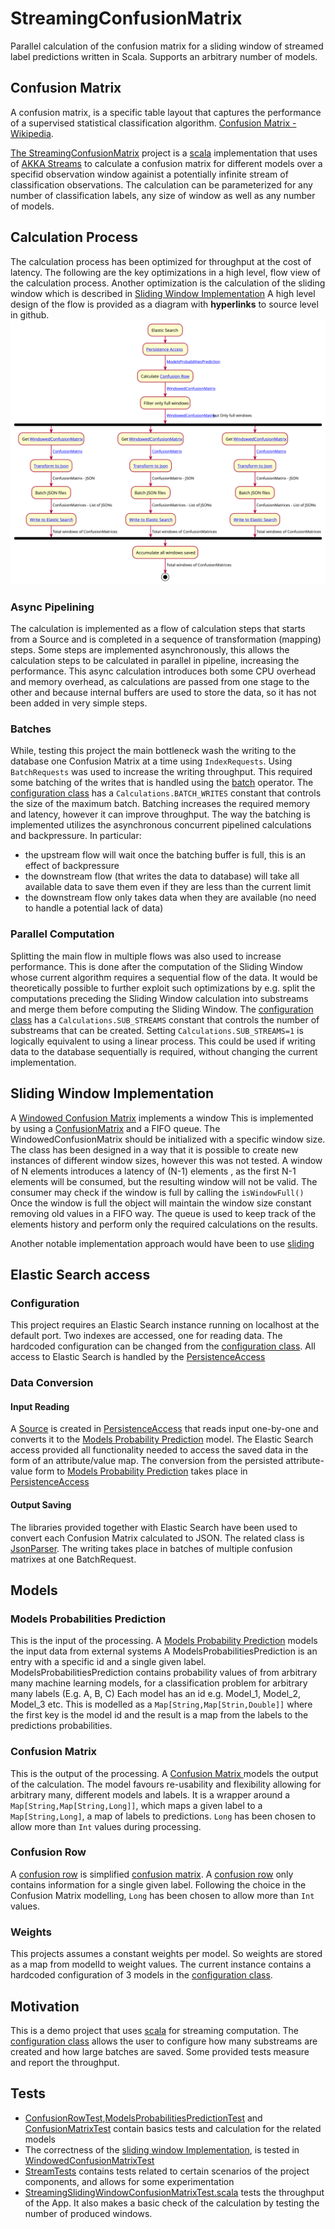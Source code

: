# StreamingConfusionMatrix
Parallel calculation of the confusion matrix for a sliding window of streamed label predictions written in Scala.
Supports an arbitrary number of models.

## Confusion Matrix
A confusion matrix, is a specific table layout that captures the performance of a supervised statistical classification algorithm. [Confusion Matrix - Wikipedia](https://en.wikipedia.org/wiki/Confusion_matrix).


[The StreamingConfusionMatrix](https://github.com/SpyrosKou/StreamingConfusionMatrix) project is a [scala](https://scala-lang.org/) implementation that uses of [AKKA Streams](https://doc.akka.io/docs/akka/current/stream/stream-introduction.html) to calculate a confusion matrix for different models over a specifid observation window againist a potentially infinite stream of classification observations. The calculation can be parameterized for any number of classification labels, any size of window as well as any number of models.

## Calculation Process
The calculation process has been optimized for throughput at the cost of latency.
The following are the key optimizations in a high level, flow view of the calculation process. Another optimization is the calculation of the sliding window which is described in [Sliding Window Implementation](#sliding-window-implementation)
A high level design of the flow is provided as a diagram with **hyperlinks** to source level in github.
<img src="https://raw.githubusercontent.com/SpyrosKou/StreamingConfusionMatrix/main/FlowDiagram.svg">

### Async Pipelining
The calculation is implemented as a flow of calculation steps that starts from a Source and is completed in a sequence of transformation (mapping) steps.
Some steps are implemented asynchronously, this allows the calculation steps to be calculated in parallel in pipeline, increasing the performance.
This async calculation introduces both some CPU overhead and memory overhead, as calculations are passed from one stage to the other and because internal buffers are used to store the data, so it has not been added in very simple steps. 

### Batches
While, testing this project the main bottleneck wash the writing to the database one Confusion Matrix at a time using `IndexRequests`. 
Using `BatchRequests` was used to increase the writing throughput. This required some batching of the writes that is handled using the [batch](https://doc.akka.io/docs/akka/current/stream/operators/Source-or-Flow/batch.html) operator.
The [configuration class](https://github.com/SpyrosKou/StreamingConfusionMatrix/blob/main/src/main/scala/com/streaming/model/Configuration.scala) has a `Calculations.BATCH_WRITES` constant that controls the size of the maximum batch.
Batching increases the required memory and latency, however it can improve throughput.
The way the batching is implemented utilizes the asynchronous concurrent pipelined calculations and backpressure. In particular:
 - the upstream flow will wait once the batching buffer is full, this is an effect of backpressure
 - the downstream flow (that writes the data to database) will take all available data to save them even if they are less than the current limit
 - the downstream flow only takes data when they are available (no need to handle a potential lack of data) 

### Parallel Computation 
Splitting the main flow in multiple flows was also used to increase performance. This is done after the computation of the Sliding Window whose current algorithm requires a sequential flow of the data.
It would be theoretically possible to further exploit such optimizations by e.g. split the computations preceding the Sliding Window calculation into substreams and merge them before computing the Sliding Window.
The [configuration class](https://github.com/SpyrosKou/StreamingConfusionMatrix/blob/main/src/main/scala/com/streaming/model/Configuration.scala) has a `Calculations.SUB_STREAMS` constant that controls the number of substreams that can be created.
Setting `Calculations.SUB_STREAMS=1` is logically equivalent to using a linear process. This could be used if writing data to the database sequentially is required, without changing the current implementation.


## Sliding Window Implementation

A [Windowed Confusion Matrix](https://github.com/SpyrosKou/StreamingConfusionMatrix/blob/main/src/main/scala/com/streaming/model/WindowedConfusionMatrix.scala) implements a window
This is implemented by using a [ConfusionMatrix](#confusion-matrix) and a FIFO queue. The WindowedConfusionMatrix should be initialized with a specific window size.
The class has been designed in a way that it is possible to create new instances of different window sizes, however this was not tested.
A window of N elements introduces a latency of (N-1) elements , as the first N-1 elements will be consumed, but the resulting window will not be valid.
The consumer may check if the window is full by calling the `isWindowFull()`
Once the window is full the object will maintain the window size constant removing old values in a FIFO way.
The queue is used to keep track of the elements history and perform only the required calculations on the results.

Another notable implementation approach would have been to use  [sliding](https://doc.akka.io/docs/akka/current/stream/operators/Source-or-Flow/sliding.html)

## Elastic Search access

### Configuration
This project requires an Elastic Search instance running on localhost at the default port.
Two indexes are accessed, one for reading data. The hardcoded configuration can be changed from the [configuration class](https://github.com/SpyrosKou/StreamingConfusionMatrix/blob/main/src/main/scala/com/streaming/model/Configuration.scala).
All access to Elastic Search is handled by the [PersistenceAccess](https://github.com/SpyrosKou/StreamingConfusionMatrix/blob/main/src/main/scala/com/elasticsearch/query/PersistenceAccess.scala)

### Data Conversion

#### Input Reading
A [Source](https://doc.akka.io/api/akka/2.6/akka/stream/scaladsl/Source.html) is created in [PersistenceAccess](https://github.com/SpyrosKou/StreamingConfusionMatrix/blob/main/src/main/scala/com/elasticsearch/query/PersistenceAccess.scala) that reads input one-by-one and converts it to the [Models Probability Prediction](#Models-Probabilities-Prediction) model.
The Elastic Search access provided all functionality needed to access the saved data in the form of an attribute/value map.
The conversion from the persisted attribute-value form to [Models Probability Prediction](#models-probabilities-prediction) takes place in [PersistenceAccess](https://github.com/SpyrosKou/StreamingConfusionMatrix/blob/main/src/main/scala/com/elasticsearch/query/PersistenceAccess.scala)

#### Output Saving
The libraries provided together with Elastic Search have been used to convert each Confusion Matrix calculated to JSON. The related class is [JsonParser](https://github.com/SpyrosKou/StreamingConfusionMatrix/blob/main/src/main/scala/com/elasticsearch/query/JsonParser.scala).
The writing takes place in batches of multiple confusion matrixes at one BatchRequest.

## Models

### Models Probabilities Prediction
This is the input of the processing.
A [Models Probability Prediction](https://github.com/SpyrosKou/StreamingConfusionMatrix/blob/main/src/main/scala/com/streaming/model/ModelsProbabilitiesPrediction.scala) models the input data from external systems
A ModelsProbabilitiesPrediction is an entry with a specific id and a single given label.  ModelsProbabilitiesPrediction contains  probability values of from arbitrary many machine learning models, for a classification problem for arbitrary many labels (E.g. A, B, C)
Each model has an id e.g. Model_1, Model_2, Model_3 etc. This is modelled as a `Map[String,Map[Strin,Double]]` where the first key is the model id and the result is a map from the labels to the predictions probabilities.

### Confusion Matrix
This is the output of the processing.
A [Confusion Matrix ](https://github.com/SpyrosKou/StreamingConfusionMatrix/blob/main/src/main/scala/com/streaming/model/ConfusionMatrix.scala) models the output of the calculation.
The model favours re-usability and flexibility allowing for arbitrary many, different models and labels.
It is a wrapper around a `Map[String,Map[String,Long]]`, which maps a given label to a `Map[String,Long]`, a map of labels to predictions.
`Long` has been chosen to allow more than `Int` values during processing.

### Confusion Row
A [confusion row](https://github.com/SpyrosKou/StreamingConfusionMatrix/blob/main/src/main/scala/com/streaming/model/ConfusionRow.scala) is simplified [confusion matrix](https://github.com/SpyrosKou/StreamingConfusionMatrix/blob/main/src/main/scala/com/streaming/model/ConfusionMatrix.scala).
A [confusion row](https://github.com/SpyrosKou/StreamingConfusionMatrix/blob/main/src/main/scala/com/streaming/model/ConfusionRow.scala) only contains information for a single given label.
Following the choice in the Confusion Matrix modelling, `Long` has been chosen to allow more than `Int` values. 

### Weights
This projects assumes a constant weights per model. So weights are stored as a map from modelId to weight values. The current instance contains a hardcoded configuration of 3 models in the [configuration class](https://github.com/SpyrosKou/StreamingConfusionMatrix/blob/main/src/main/scala/com/streaming/model/Configuration.scala).


## Motivation
This is a demo project that uses [scala](https://scala-lang.org/) for streaming computation.
The [configuration class](https://github.com/SpyrosKou/StreamingConfusionMatrix/blob/main/src/main/scala/com/streaming/model/Configuration.scala) allows the user to configure how many substreams are created and how large batches are saved.
Some provided tests measure and report the throughput. 

## Tests
 - [ConfusionRowTest](https://github.com/SpyrosKou/StreamingConfusionMatrix/blob/main/src/test/scala/com/streaming/model/ConfusionRowTest.scala),[ModelsProbabilitiesPredictionTest](https://github.com/SpyrosKou/StreamingConfusionMatrix/blob/main/src/test/scala/com/streaming/model/ModelsProbabilitiesPredictionTest.scala) and [ConfusionMatrixTest](https://github.com/SpyrosKou/StreamingConfusionMatrix/blob/main/src/test/scala/com/streaming/model/ConfusionMatrixTest.scala) contain basics tests and calculation for the related models
 - The correctness of the [sliding window Implementation](#sliding-window-implementation), is tested in [WindowedConfusionMatrixTest](https://github.com/SpyrosKou/StreamingConfusionMatrix/blob/main/src/test/scala/com/streaming/model/WindowedConfusionMatrixTest.scala)
 - [StreamTests](https://github.com/SpyrosKou/StreamingConfusionMatrix/blob/main/src/test/scala/com/streaming/model/StreamTests.scala) contains tests related to certain scenarios of the project components, and allows for some experimentation
 - [StreamingSlidingWindowConfusionMatrixTest.scala](https://github.com/SpyrosKou/StreamingConfusionMatrix/blob/main/src/test/scala/com/app/StreamingSlidingWindowConfusionMatrixTest.scala) tests the throughput of the App. It also makes a basic check of the calculation by testing the number of produced windows. 


